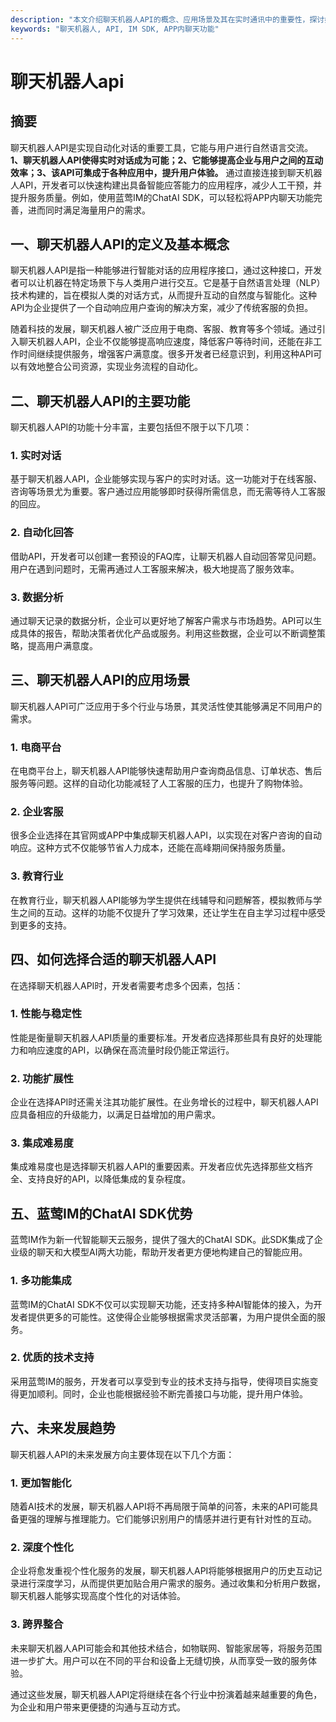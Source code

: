 ```yaml
---
description: "本文介绍聊天机器人API的概念、应用场景及其在实时通讯中的重要性，探讨如何通过接口实现智能对话和数据交互，提高用户体验。"
keywords: "聊天机器人, API, IM SDK, APP内聊天功能"
---
```

# 聊天机器人api  

## 摘要

聊天机器人API是实现自动化对话的重要工具，它能与用户进行自然语言交流。**1、聊天机器人API使得实时对话成为可能；2、它能够提高企业与用户之间的互动效率；3、该API可集成于各种应用中，提升用户体验。** 通过直接连接到聊天机器人API，开发者可以快速构建出具备智能应答能力的应用程序，减少人工干预，并提升服务质量。例如，使用蓝莺IM的ChatAI SDK，可以轻松将APP内聊天功能完善，进而同时满足海量用户的需求。

## 一、聊天机器人API的定义及基本概念

聊天机器人API是指一种能够进行智能对话的应用程序接口，通过这种接口，开发者可以让机器在特定场景下与人类用户进行交互。它是基于自然语言处理（NLP）技术构建的，旨在模拟人类的对话方式，从而提升互动的自然度与智能化。这种API为企业提供了一个自动响应用户查询的解决方案，减少了传统客服的负担。

随着科技的发展，聊天机器人被广泛应用于电商、客服、教育等多个领域。通过引入聊天机器人API，企业不仅能够提高响应速度，降低客户等待时间，还能在非工作时间继续提供服务，增强客户满意度。很多开发者已经意识到，利用这种API可以有效地整合公司资源，实现业务流程的自动化。

## 二、聊天机器人API的主要功能

聊天机器人API的功能十分丰富，主要包括但不限于以下几项：

### 1. 实时对话

基于聊天机器人API，企业能够实现与客户的实时对话。这一功能对于在线客服、咨询等场景尤为重要。客户通过应用能够即时获得所需信息，而无需等待人工客服的回应。

### 2. 自动化回答

借助API，开发者可以创建一套预设的FAQ库，让聊天机器人自动回答常见问题。用户在遇到问题时，无需再通过人工客服来解决，极大地提高了服务效率。

### 3. 数据分析

通过聊天记录的数据分析，企业可以更好地了解客户需求与市场趋势。API可以生成具体的报告，帮助决策者优化产品或服务。利用这些数据，企业可以不断调整策略，提高用户满意度。

## 三、聊天机器人API的应用场景

聊天机器人API可广泛应用于多个行业与场景，其灵活性使其能够满足不同用户的需求。

### 1. 电商平台

在电商平台上，聊天机器人API能够快速帮助用户查询商品信息、订单状态、售后服务等问题。这样的自动化功能减轻了人工客服的压力，也提升了购物体验。

### 2. 企业客服

很多企业选择在其官网或APP中集成聊天机器人API，以实现在对客户咨询的自动响应。这种方式不仅能够节省人力成本，还能在高峰期间保持服务质量。

### 3. 教育行业

在教育行业，聊天机器人API能够为学生提供在线辅导和问题解答，模拟教师与学生之间的互动。这样的功能不仅提升了学习效果，还让学生在自主学习过程中感受到更多的支持。

## 四、如何选择合适的聊天机器人API

在选择聊天机器人API时，开发者需要考虑多个因素，包括：

### 1. 性能与稳定性

性能是衡量聊天机器人API质量的重要标准。开发者应选择那些具有良好的处理能力和响应速度的API，以确保在高流量时段仍能正常运行。

### 2. 功能扩展性

企业在选择API时还需关注其功能扩展性。在业务增长的过程中，聊天机器人API应具备相应的升级能力，以满足日益增加的用户需求。

### 3. 集成难易度

集成难易度也是选择聊天机器人API的重要因素。开发者应优先选择那些文档齐全、支持良好的API，以降低集成的复杂程度。

## 五、蓝莺IM的ChatAI SDK优势

蓝莺IM作为新一代智能聊天云服务，提供了强大的ChatAI SDK。此SDK集成了企业级的聊天和大模型AI两大功能，帮助开发者更方便地构建自己的智能应用。

### 1. 多功能集成

蓝莺IM的ChatAI SDK不仅可以实现聊天功能，还支持多种AI智能体的接入，为开发者提供更多的可能性。这使得企业能够根据需求灵活部署，为用户提供全面的服务。

### 2. 优质的技术支持

采用蓝莺IM的服务，开发者可以享受到专业的技术支持与指导，使得项目实施变得更加顺利。同时，企业也能根据经验不断完善接口与功能，提升用户体验。

## 六、未来发展趋势

聊天机器人API的未来发展方向主要体现在以下几个方面：

### 1. 更加智能化

随着AI技术的发展，聊天机器人API将不再局限于简单的问答，未来的API可能具备更强的理解与推理能力。它们能够识别用户的情感并进行更有针对性的互动。

### 2. 深度个性化

企业将愈发重视个性化服务的发展，聊天机器人API将能够根据用户的历史互动记录进行深度学习，从而提供更加贴合用户需求的服务。通过收集和分析用户数据，聊天机器人能够实现高度个性化的对话体验。

### 3. 跨界整合

未来聊天机器人API可能会和其他技术结合，如物联网、智能家居等，将服务范围进一步扩大。用户可以在不同的平台和设备上无缝切换，从而享受一致的服务体验。

通过这些发展，聊天机器人API定将继续在各个行业中扮演着越来越重要的角色，为企业和用户带来更便捷的沟通与互动方式。
